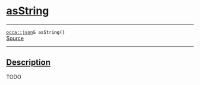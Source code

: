
<h1 id="as-string">
 <a href="#/api/json/asString" class="anchor">
   <span>asString</span>
  </a>
</h1>

<div class="signature">
  <hr>

  
  <div class="definition-container">
    <div class="definition">
      <code><a href="#/api/json/">occa::json</a>& asString()</code>
      <div class="flex-spacing"></div>
      <a href="https://github.com/libocca/occa/blob/a7d71df6/include/occa/types/json.hpp#L563" target="_blank">Source</a>
    </div>
    
  </div>


  <hr>
</div>


<h2 id="description">
 <a href="#/api/json/asString?id=description" class="anchor">
   <span>Description</span>
  </a>
</h2>

TODO
